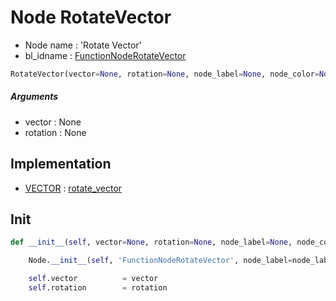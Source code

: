 # Node RotateVector

- Node name : 'Rotate Vector'
- bl_idname : [FunctionNodeRotateVector](https://docs.blender.org/api/current/bpy.types.FunctionNodeRotateVector.html)


``` python
RotateVector(vector=None, rotation=None, node_label=None, node_color=None)
```
##### Arguments

- vector : None
- rotation : None

## Implementation

- [VECTOR](/docs/GeoNodes/socket_VECTOR.md) : [rotate_vector](/docs/GeoNodes/socket_VECTOR.md#rotate_vector)

## Init

``` python
def __init__(self, vector=None, rotation=None, node_label=None, node_color=None):

    Node.__init__(self, 'FunctionNodeRotateVector', node_label=node_label, node_color=node_color)

    self.vector          = vector
    self.rotation        = rotation
```
